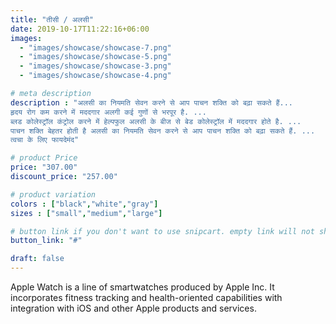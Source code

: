```yaml
---
title: "तीसी / अलसी"
date: 2019-10-17T11:22:16+06:00
images: 
  - "images/showcase/showcase-7.png"
  - "images/showcase/showcase-5.png"
  - "images/showcase/showcase-3.png"
  - "images/showcase/showcase-4.png"

# meta description
description : "अलसी का नियमति सेवन करने से आप पाचन शक्ति को बढ़ा सकते हैं...
हृदय रोग कम करने में मददगार अलगी कई गुणों से भरपूर है. ...
ब्लड कोलेस्ट्रॉल कंट्रोल करने में हेल्पफुल अलसी के बीज से बेड कोलेस्ट्रॉल में मददगार होते है. ...
पाचन शक्ति बेहतर होती है अलसी का नियमति सेवन करने से आप पाचन शक्ति को बढ़ा सकते हैं. ...
त्वचा के लिए फायदेमंद"

# product Price
price: "307.00"
discount_price: "257.00"

# product variation
colors : ["black","white","gray"]
sizes : ["small","medium","large"]

# button link if you don't want to use snipcart. empty link will not show button
button_link: "#"

draft: false
---
```


Apple Watch is a line of smartwatches produced by Apple Inc. It incorporates fitness tracking and health-oriented capabilities with integration with iOS and other Apple products and services.
